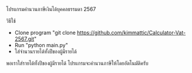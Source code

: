 โปรแกรมคำนวนภาษีเงินได้บุคคลธรรมดา 2567

วิธีใช้
- Clone program "git clone https://github.com/kimmattic/Calculator-Vat-2567.git"
- Run "python main.py"
- ใส่จำนวนรายได้ทั้งปีของผู้มีรายได้

พอเราใส่รายได้ทั้งปีของผู้มีรายได้ โปรแกรมจะคำนวนภาษีให้โดยอัตโนมัติครับ
